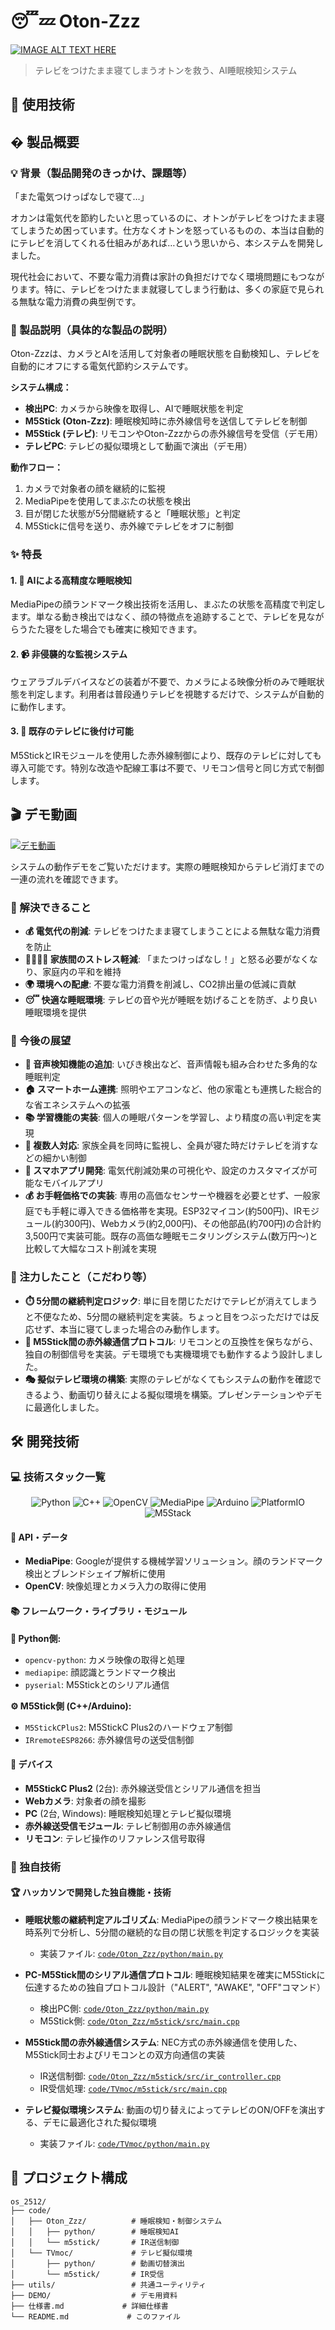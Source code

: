 # 😴💤 Oton-Zzz

[![IMAGE ALT TEXT HERE](https://github.com/user-attachments/assets/b37cd706-0cfb-4f80-8dd5-6354e5a18b4a)
](https://www.youtube.com/watch?v=lA9EluZugD8)

> テレビをつけたまま寝てしまうオトンを救う、AI睡眠検知システム

## 🔧 使用技術



## � 製品概要

### 💡 背景（製品開発のきっかけ、課題等）

「また電気つけっぱなしで寝て…」

オカンは電気代を節約したいと思っているのに、オトンがテレビをつけたまま寝てしまうため困っています。仕方なくオトンを怒っているものの、本当は自動的にテレビを消してくれる仕組みがあれば…という思いから、本システムを開発しました。

現代社会において、不要な電力消費は家計の負担だけでなく環境問題にもつながります。特に、テレビをつけたまま就寝してしまう行動は、多くの家庭で見られる無駄な電力消費の典型例です。

### 🎯 製品説明（具体的な製品の説明）

Oton-Zzzは、カメラとAIを活用して対象者の睡眠状態を自動検知し、テレビを自動的にオフにする電気代節約システムです。

**システム構成：**
- **検出PC**: カメラから映像を取得し、AIで睡眠状態を判定
- **M5Stick (Oton-Zzz)**: 睡眠検知時に赤外線信号を送信してテレビを制御
- **M5Stick (テレビ)**: リモコンやOton-Zzzからの赤外線信号を受信（デモ用）
- **テレビPC**: テレビの擬似環境として動画で演出（デモ用）

**動作フロー：**
1. カメラで対象者の顔を継続的に監視
2. MediaPipeを使用してまぶたの状態を検出
3. 目が閉じた状態が5分間継続すると「睡眠状態」と判定
4. M5Stickに信号を送り、赤外線でテレビをオフに制御

### ✨ 特長

#### 1. 🧠 AIによる高精度な睡眠検知

MediaPipeの顔ランドマーク検出技術を活用し、まぶたの状態を高精度で判定します。単なる動き検出ではなく、顔の特徴点を追跡することで、テレビを見ながらうたた寝をした場合でも確実に検知できます。

#### 2. 📹 非侵襲的な監視システム

ウェアラブルデバイスなどの装着が不要で、カメラによる映像分析のみで睡眠状態を判定します。利用者は普段通りテレビを視聴するだけで、システムが自動的に動作します。

#### 3. 🔌 既存のテレビに後付け可能

M5StickとIRモジュールを使用した赤外線制御により、既存のテレビに対しても導入可能です。特別な改造や配線工事は不要で、リモコン信号と同じ方式で制御します。

## 🎬 デモ動画

[![デモ動画](https://img.youtube.com/vi/lA9EluZugD8/0.jpg)](https://www.youtube.com/watch?v=lA9EluZugD8)

システムの動作デモをご覧いただけます。実際の睡眠検知からテレビ消灯までの一連の流れを確認できます。


### 🎁 解決できること

- **💰 電気代の削減**: テレビをつけたまま寝てしまうことによる無駄な電力消費を防止
- **👨‍👩‍👧‍👦 家族間のストレス軽減**: 「またつけっぱなし！」と怒る必要がなくなり、家庭内の平和を維持
- **🌍 環境への配慮**: 不要な電力消費を削減し、CO2排出量の低減に貢献
- **😴 快適な睡眠環境**: テレビの音や光が睡眠を妨げることを防ぎ、より良い睡眠環境を提供

### 🚀 今後の展望

- **🎤 音声検知機能の追加**: いびき検出など、音声情報も組み合わせた多角的な睡眠判定
- **🏠 スマートホーム連携**: 照明やエアコンなど、他の家電とも連携した総合的な省エネシステムへの拡張
- **📚 学習機能の実装**: 個人の睡眠パターンを学習し、より精度の高い判定を実現
- **👥 複数人対応**: 家族全員を同時に監視し、全員が寝た時だけテレビを消すなどの細かい制御
- **📱 スマホアプリ開発**: 電気代削減効果の可視化や、設定のカスタマイズが可能なモバイルアプリ
- **💰 お手軽価格での実装**: 専用の高価なセンサーや機器を必要とせず、一般家庭でも手軽に導入できる価格帯を実現。ESP32マイコン(約500円)、IRモジュール(約300円)、Webカメラ(約2,000円)、その他部品(約700円)の合計約3,500円で実装可能。既存の高価な睡眠モニタリングシステム(数万円〜)と比較して大幅なコスト削減を実現

### 💪 注力したこと（こだわり等）

* **⏱️ 5分間の継続判定ロジック**: 単に目を閉じただけでテレビが消えてしまうと不便なため、5分間の継続判定を実装。ちょっと目をつぶっただけでは反応せず、本当に寝てしまった場合のみ動作します。
* **📡 M5Stick間の赤外線通信プロトコル**: リモコンとの互換性を保ちながら、独自の制御信号を実装。デモ環境でも実機環境でも動作するよう設計しました。
* **🎭 擬似テレビ環境の構築**: 実際のテレビがなくてもシステムの動作を確認できるよう、動画切り替えによる擬似環境を構築。プレゼンテーションやデモに最適化しました。

## 🛠️ 開発技術

### 💻 技術スタック一覧

<p align="center">
  <img src="https://img.shields.io/badge/Python-3776AB?style=for-the-badge&logo=python&logoColor=white" alt="Python"/>
  <img src="https://img.shields.io/badge/C++-00599C?style=for-the-badge&logo=cplusplus&logoColor=white" alt="C++"/>
  <img src="https://img.shields.io/badge/OpenCV-5C3EE8?style=for-the-badge&logo=opencv&logoColor=white" alt="OpenCV"/>
  <img src="https://img.shields.io/badge/MediaPipe-0097A7?style=for-the-badge&logo=google&logoColor=white" alt="MediaPipe"/>
  <img src="https://img.shields.io/badge/Arduino-00979D?style=for-the-badge&logo=arduino&logoColor=white" alt="Arduino"/>
  <img src="https://img.shields.io/badge/PlatformIO-FF7F00?style=for-the-badge&logo=platformio&logoColor=white" alt="PlatformIO"/>
  <img src="https://img.shields.io/badge/M5Stack-0D1117?style=for-the-badge&logo=espressif&logoColor=white" alt="M5Stack"/>
</p>

#### 🔌 API・データ

* **MediaPipe**: Googleが提供する機械学習ソリューション。顔のランドマーク検出とブレンドシェイプ解析に使用
* **OpenCV**: 映像処理とカメラ入力の取得に使用

#### 📚 フレームワーク・ライブラリ・モジュール

**🐍 Python側:**
* `opencv-python`: カメラ映像の取得と処理
* `mediapipe`: 顔認識とランドマーク検出
* `pyserial`: M5Stickとのシリアル通信

**⚙️ M5Stick側 (C++/Arduino):**
* `M5StickCPlus2`: M5StickC Plus2のハードウェア制御
* `IRremoteESP8266`: 赤外線信号の送受信制御

#### 🔧 デバイス

* **M5StickC Plus2** (2台): 赤外線送受信とシリアル通信を担当
* **Webカメラ**: 対象者の顔を撮影
* **PC** (2台, Windows): 睡眠検知処理とテレビ擬似環境
* **赤外線送受信モジュール**: テレビ制御用の赤外線通信
* **リモコン**: テレビ操作のリファレンス信号取得

### 🌟 独自技術

#### 🏆 ハッカソンで開発した独自機能・技術

* **睡眠状態の継続判定アルゴリズム**: MediaPipeの顔ランドマーク検出結果を時系列で分析し、5分間の継続的な目の閉じ状態を判定するロジックを実装
  - 実装ファイル: [`code/Oton_Zzz/python/main.py`](code/Oton_Zzz/python/main.py)

* **PC-M5Stick間のシリアル通信プロトコル**: 睡眠検知結果を確実にM5Stickに伝達するための独自プロトコル設計（"ALERT", "AWAKE", "OFF"コマンド）
  - 検出PC側: [`code/Oton_Zzz/python/main.py`](code/Oton_Zzz/python/main.py)
  - M5Stick側: [`code/Oton_Zzz/m5stick/src/main.cpp`](code/Oton_Zzz/m5stick/src/main.cpp)

* **M5Stick間の赤外線通信システム**: NEC方式の赤外線通信を使用した、M5Stick同士およびリモコンとの双方向通信の実装
  - IR送信制御: [`code/Oton_Zzz/m5stick/src/ir_controller.cpp`](code/Oton_Zzz/m5stick/src/ir_controller.cpp)
  - IR受信処理: [`code/TVmoc/m5stick/src/main.cpp`](code/TVmoc/m5stick/src/main.cpp)

* **テレビ擬似環境システム**: 動画の切り替えによってテレビのON/OFFを演出する、デモに最適化された擬似環境
  - 実装ファイル: [`code/TVmoc/python/main.py`](code/TVmoc/python/main.py)


## 📁 プロジェクト構成

```
os_2512/
├── code/
│   ├── Oton_Zzz/          # 睡眠検知・制御システム
│   │   ├── python/        # 睡眠検知AI
│   │   └── m5stick/       # IR送信制御
│   └── TVmoc/             # テレビ擬似環境
│       ├── python/        # 動画切替演出
│       └── m5stick/       # IR受信
├── utils/                 # 共通ユーティリティ
├── DEMO/                  # デモ用資料
├── 仕様書.md             # 詳細仕様書
└── README.md             # このファイル
```
